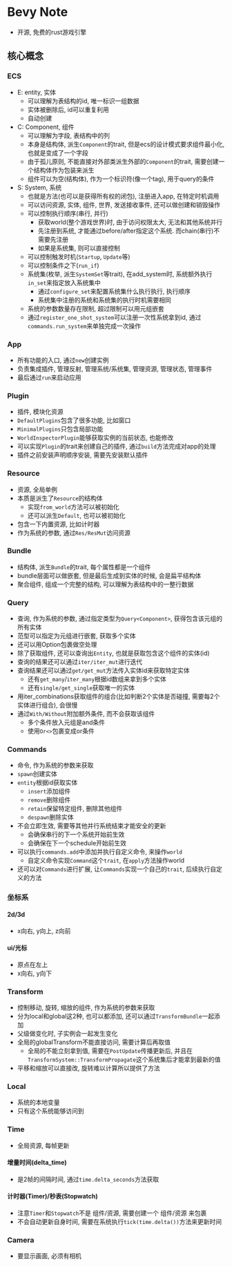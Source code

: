 # Bevy Note
* 开源, 免费的rust游戏引擎

## 核心概念

### ECS
* E: entity, 实体
    * 可以理解为表结构的id, 唯一标识一组数据
    * 实体被删除后, id可以重复利用
    * 自动创建
* C: Component, 组件
    * 可以理解为字段, 表结构中的列
    * 本身是结构体, 派生`Component`的trait, 但是ecs的设计模式要求组件最小化, 也就是变成了一个字段
    * 由于孤儿原则, 不能直接对外部类派生外部的`Component`的trait, 需要创建一个结构体作为包装来派生
    * 组件可以为空(结构体), 作为一个标识符(像一个tag), 用于query的条件
* S: System, 系统
    * 也就是方法(也可以是获得所有权的闭包), 注册进入app, 在特定时机调用
    * 可以访问资源, 实体, 组件, 世界, 发送接收事件, 还可以做创建和销毁操作
    * 可以控制执行顺序(串行, 并行)
        * 获取world(整个游戏世界)时, 由于访问权限太大, 无法和其他系统并行
        * 先注册到系统, 才能通过before/after指定这个系统. 而chain(串行)不需要先注册
        * 如果是系统集, 则可以直接控制
    * 可以控制触发时机(`Startup`, `Update`等)
    * 可以控制条件之下(`run_if`)
    * 系统集(枚举, 派生`SystemSet`等trait), 在add_system时, 系统额外执行`in_set`来指定放入系统集中
        * 通过`configure_set`来配置系统集什么执行执行, 执行顺序
        * 系统集中注册的系统和系统集的执行时机需要相同
    * 系统的参数数量存在限制, 超过限制可以用元组嵌套
    * 通过`register_one_shot_system`可以注册一次性系统拿到id, 通过`commands.run_system`来单独完成一次操作

### App
* 所有功能的入口, 通过`new`创建实例
* 负责集成插件, 管理反射, 管理系统/系统集, 管理资源, 管理状态, 管理事件
* 最后通过`run`来启动应用

### Plugin
* 插件, 模块化资源
* `DefaultPlugins`包含了很多功能, 比如窗口
* `MinimalPlugins`只包含局部功能
* `WorldInspectorPlugin`能够获取实例的当前状态, 也能修改
* 可以实现`Plugin`的trait来创建自己的插件, 通过`build`方法完成对app的处理
* 插件之前安装声明顺序安装, 需要先安装默认插件

### Resource
* 资源, 全局单例
* 本质是派生了`Resource`的结构体
    * 实现`from_world`方法可以被初始化
    * 还可以派生`Default`, 也可以被初始化
* 包含一下内置资源, 比如计时器
* 作为系统的参数, 通过`Res/ResMut`访问资源

### Bundle
* 结构体, 派生`Bundle`的trait, 每个属性都是一个组件
* bundle层面可以做嵌套, 但是最后生成到实体的时候, 会是扁平结构体
* 聚合组件, 组成一个完整的结构, 可以理解为表结构中的一整行数据

### Query
* 查询, 作为系统的参数, 通过指定类型为`Query<Component>`, 获得包含该元组的所有实体
* 范型可以指定为元组进行嵌套, 获取多个实体
* 还可以用Option包裹做空处理
* 除了获取组件, 还可以查询出`Entity`, 也就是获取包含这个组件的实体(id)
* 查询的结果还可以通过`iter/iter_mut`进行迭代
* 查询结果还可以通过`get/get_mut`方法传入实体id来获取特定实体
    * 还有`get_many`/`iter_many`根据id数组来拿到多个实体
    * 还有`single/get_single`获取唯一的实体
* 用iter_combinations获取组件的组合(比如判断2个实体是否碰撞, 需要每2个实体进行组合), 会很慢
* 通过`With/Without`附加额外条件, 而不会获取该组件
    * 多个条件放入元组是and条件
    * 使用`Or<>`包裹变成or条件

### Commands
* 命令, 作为系统的参数来获取
* `spawn`创建实体
* `entity`根据id获取实体
    * `insert`添加组件
    * `remove`删除组件
    * `retain`保留特定组件, 删除其他组件
    * `despawn`删除实体
* 不会立即生效, 需要等其他并行系统结束才能安全的更新
    * 会确保串行的下一个系统开始前生效
    * 会确保在下一个schedule开始前生效
* 可以执行`commands.add`中添加并执行自定义命令, 来操作`world`
    * 自定义命令实现`Command`这个`trait`, 在`apply`方法操作world
* 还可以对`Commands`进行扩展, 让`Commands`实现一个自己的`trait`, 后续执行自定义的方法

### 坐标系

#### 2d/3d
* x向右, y向上, z向前

#### ui/光标 
* 原点在左上
* x向右, y向下

### Transform
* 控制移动, 旋转, 缩放的组件, 作为系统的参数来获取
* 分为local和global这2种, 也可以都添加, 还可以通过`TransformBundle`一起添加
* 父级做变化时, 子实例会一起发生变化
* 全局的globalTransform不能直接访问, 需要计算后再取值
    * 全局的不能立刻拿到值, 需要在`PostUpdate`传播更新后, 并且在`TransformSystem::TransformPropagate`这个系统集后才能拿到最新的值
* 平移和缩放可以直接改, 旋转难以计算所以提供了方法

### Local
* 系统的本地变量
* 只有这个系统能够访问到

### Time
* 全局资源, 每帧更新

#### 增量时间(delta_time)
* 是2帧的间隔时间, 通过`time.delta_seconds`方法获取

#### 计时器(Timer)/秒表(Stopwatch)
* 注意`Timer`和`Stopwatch`不是 组件/资源, 需要创建一个 组件/资源 来包裹
* 不会自动更新自身时间, 需要在系统执行`tick(time.delta())`方法来更新时间

### Camera
* 要显示画面, 必须有相机
